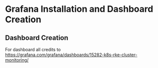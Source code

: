 # Grafana Installation and Dashboard Creation

## Dashboard Creation

For dashboard all credits to <https://grafana.com/grafana/dashboards/15282-k8s-rke-cluster-monitoring/>